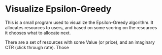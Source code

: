 # Visualize Epsilon-Greedy

This is a small program used to visualize the Epsilon-Greedy algorithm. It allocates resources to users, and based on some
scoring on the resources it chooses what to allocate next.

There are a set of resources with
some Value (or price), and an imaginary CTR (click through rate). Those
